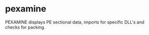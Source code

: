 pexamine
========

PEXAMINE displays PE sectional data, imports for specific DLL's and checks for packing.
